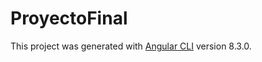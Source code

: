 # ProyectoFinal

This project was generated with [Angular CLI](https://github.com/angular/angular-cli) version 8.3.0.
